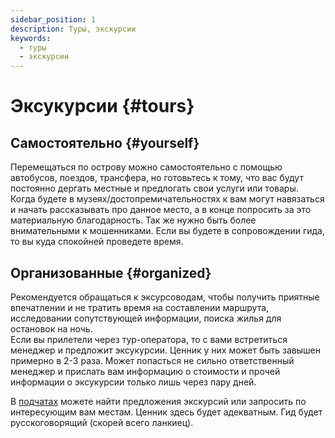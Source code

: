 ```yaml
---
sidebar_position: 1
description: Туры, экскурсии
keywords:
  - туры
  - экскурсии
---
```


# Эксукурсии {#tours}

## Самостоятельно {#yourself}

Перемещаться по острову можно самостоятельно с помощью автобусов, поездов, трансфера, но готовьтесь к тому, что вас будут постоянно дергать местные и предлогать свои услуги или товары. Когда будете в музеях/достопремичательностях к вам могут навязаться и начать рассказывать про данное место, а в конце попросить за это материальную благодарность. Так же нужно быть более внимательными к мошенниками. Если вы будете в сопровождении гида, то вы куда спокойней проведете время.

## Организованные {#organized}

Рекомендуется обращаться к эксурсоводам, чтобы получить приятные впечатлении и не тратить время на составлении маршрута, исследовании сопутствующей информации, поиска жилья для остановок на ночь.  
Если вы прилетели через тур-оператора, то с вами встретиться менеджер и предложит эксукурсии. Ценник у них может быть завышен примерно в 2-3 раза. Может попасться не сильно ответственный менеджер и прислать вам информацию о стоимости и прочей информации о эксукурсии только лишь через пару дней.

В [подчатах](../chats.md#chats) можете найти предложения экскурсий или запросить по интересующим вам местам. Ценник здесь будет адекватным. Гид будет русскоговорящий (скорей всего ланкиец).
